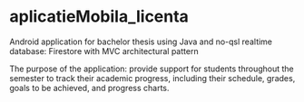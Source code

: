 # aplicatieMobila_licenta
Android application for bachelor thesis using Java and no-qsl realtime database: Firestore with MVC architectural pattern 

The purpose of the application: provide support for students throughout the semester to track their academic progress,
including their schedule, grades, goals to be achieved, and progress charts.
